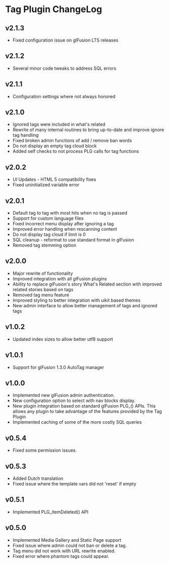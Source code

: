 # Tag Plugin ChangeLog

## v2.1.3

- Fixed configuration issue on glFusion LTS releases

## v2.1.2

- Several minor code tweaks to address SQL errors

## v2.1.1

- Configuration settings where not always honored

## v2.1.0

- Ignored tags were included in what's related
- Rewrite of many internal routines to bring up-to-date and improve ignore tag handling
- Fixed broken admin functions of add / remove ban words
- Do not display an empty tag cloud block
- Added self checks to not process PLG calls for tag functions

## v2.0.2

- UI Updates - HTML 5 compatibility fixes
- Fixed uninitialized variable error

## v2.0.1

- Default tag to tag with most hits when no tag is passed
- Support for custom language files
- Fixed incorrect menu display after ignoring a tag
- Improved error handling when rescanning content
- Do not display tag cloud if limit is 0
- SQL cleanup - reformat to use standard format in glFusion
- Removed tag stemming option

## v2.0.0

- Major rewrite of functionality
- Improved integration with all glFusion plugins
- Ability to replace glFusion's story What's Related section with improved related stories based on tags
- Removed tag menu feature
- Improved styling to better integration with uikit based themes
- New admin interface to allow better management of tags and ignored tags

## v1.0.2

- Updated index sizes to allow better utf8 support

## v1.0.1

- Support for glFusion 1.3.0 AutoTag manager

## v1.0.0

- Implemented new glFusion admin authentication.
- New configuration option to select with nav blocks display.
- New plugin integration based on standard glFusion PLG_() APIs. This allows any plugin to take advantage of the features provided by the Tag Plugin
- Implemented caching of some of the more costly SQL queries

## v0.5.4

- Fixed some permission issues.

## v0.5.3

- Added Dutch translation
- Fixed issue where the template vars did not 'reset' if empty

## v0.5.1

- Implemented PLG_itemDeleted() API

## v0.5.0

- Implemented Media Gallery and Static Page support
- Fixed issue where admin could not ban or delete a tag.
- Tag menu did not work with URL rewrite enabled.
- Fixed error where phantom tags could appear.
